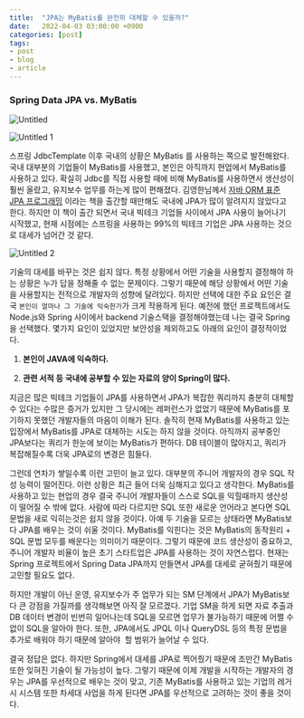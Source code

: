 ```yaml
---
title:  "JPA는 MyBatis를 완전히 대체할 수 있을까?"
date:   2022-04-03 03:00:00 +0900
categories: [post]
tags:
- post
- blog
- article
---
```



### **Spring Data JPA vs. MyBatis**

![Untitled](https://user-images.githubusercontent.com/6336815/161396156-c499dc1a-d00a-49b5-8b3b-bdd569a0c3fd.png)

![Untitled 1](https://user-images.githubusercontent.com/6336815/161396152-957e1d2e-2b2c-4e53-9b6e-123c83bf30be.png)

스프링 JdbcTemplate 이후 국내의 상황은 MyBatis 를 사용하는 쪽으로 발전해왔다. 국내 대부분의 기업들이 MyBatis를 사용했고, 본인은 아직까지 현업에서 MyBatis를 사용하고 있다. 확실히 Jdbc를 직접 사용할 때에 비해 MyBatis를 사용하면서 생산성이 훨씬 올랐고, 유지보수 업무를 하는게 많이 편해졌다. 김영한님께서 [자바 ORM 표준 JPA 프로그래밍](http://www.yes24.com/Product/Goods/19040233) 이라는 책을 출간할 때만해도 국내에 JPA가 많이 알려지지 않았다고 한다. 하지만 이 책이 출간 되면서 국내 빅테크 기업들 사이에서 JPA 사용이 늘어나기 시작했고, 현재 시점에는 스프링을 사용하는 99%의 빅테크 기업은 JPA 사용하는 것으로 대세가 넘어간 것 같다.

![Untitled 2](https://user-images.githubusercontent.com/6336815/161396155-5ea72221-9629-4a4b-b7e8-edf3e67ed9fe.png)

기술의 대세를 바꾸는 것은 쉽지 않다. 특정 상황에서 어떤 기술을 사용할지 결정해야 하는 상황은 누가 답을 정해줄 수 없는 문제이다. 그렇기 때문에 해당 상황에서 어떤 기술을 사용할지는 전적으로 개발자의 성향에 달려있다. 하지만 선택에 대한 주요 요인은 결국 `본인이 얼마나 그 기술에 익숙한가`가 크게 작용하게 된다. 예전에 했던 프로젝트에서도 Node.js와 Spring 사이에서 backend 기술스택을 결정해야했는데 나는 결국 Spring을 선택했다. 몇가지 요인이 있었지만 보안성을 제외하고도 아래의 요인이 결정적이었다.

1. **본인이 JAVA에 익숙하다.**

2. **관련 서적 등 국내에 공부할 수 있는 자료의 양이 Spring이 많다.**

지금은 많은 빅테크 기업들이 JPA를 사용하면서 JPA가 복잡한 쿼리까지 충분히 대체할 수 있다는 수많은 증거가 있지만 그 당시에는 레퍼런스가 없었기 때문에 MyBatis를 포기하지 못했던 개발자들의 마음이 이해가 된다. 솔직히 현재 MyBatis를 사용하고 있는 입장에서 MyBatis를 JPA로 대체하는 시도는 하지 않을 것이다. 아직까지 공부중인 JPA보다는 쿼리가 한눈에 보이는 MyBatis가 편하다. DB 테이블이 많아지고, 쿼리가 복잡해질수록 더욱 JPA로의 변경은 힘들다.

그런데 연차가 쌓일수록 이런 고민이 늘고 있다. 대부분의 주니어 개발자의 경우 SQL 작성 능력이 떨어진다. 이런 상황은 최근 들어 더욱 심해지고 있다고 생각한다. MyBatis를 사용하고 있는 현업의 경우 결국 주니어 개발자들이 스스로 SQL을 익힐때까지 생산성이 떨어질 수 밖에 없다. 사람에 따라 다르지만 SQL 또한 새로운 언어라고 본다면 SQL 문법을 새로 익히는것은 쉽지 않을 것이다. 아예 두 기술을 모르는 상태라면 MyBatis보다 JPA를 배우는 것이 쉬울 것이다. MyBatis를 익힌다는 것은 MyBatis의 동작원리 + SQL 문법 모두를 배운다는 의미이기 때문이다. 그렇기 때문에 코드 생산성이 중요하고, 주니어 개발자 비율이 높은 초기 스타트업은 JPA를 사용하는 것이 자연스럽다. 현재는 Spring 프로젝트에서 Spring Data JPA까지 만들면서 JPA를 대세로 굳혀줬기 때문에 고민할 필요도 없다.

하지만 개발이 아닌 운영, 유지보수가 주 업무가 되는 SM 단계에서 JPA가 MyBatis보다 큰 강점을 가질까를 생각해보면 아직 잘 모르겠다. 기업 SM을 하게 되면 자료 추출과 DB 데이터 변경이 빈번히 일어나는데 SQL을 모르면 업무가 불가능하기 때문에 어쩔 수 없이 SQL을 알아야 한다. 또한, JPA에서도 JPQL 이나 QueryDSL 등의 특정 문법을 추가로 배워야 하기 때문에 알아야  할 범위가 늘어날 수 있다.

결국 정답은 없다. 하지만 Spring에서 대세를 JPA로 찍어줬기 때문에 조만간 MyBatis 또한 잊혀진 기술이 될 가능성이 높다. 그렇기 때문에 이제 개발을 시작하는 개발자의 경우는 JPA를 우선적으로 배우는 것이 맞고, 기존 MyBatis를 사용하고 있는 기업의 레거시 시스템 또한 차세대 사업을 하게 된다면 JPA를 우선적으로 고려하는 것이 좋을 것이다.